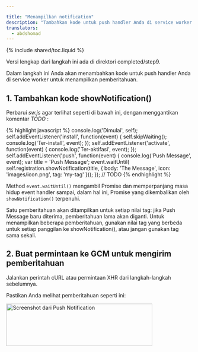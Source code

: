 ```yaml
---

title: "Menampilkan notification"
description: "Tambahkan kode untuk push handler Anda di service worker untuk menampilkan notification."
translators:
  - abdshomad
---
```


{% include shared/toc.liquid %}

Versi lengkap dari langkah ini ada di direktori completed/step9.

Dalam langkah ini Anda akan menambahkan kode untuk push handler Anda di service worker untuk menampilkan
pemberitahuan.

## 1. Tambahkan kode showNotification()

Perbarui _sw.js_ agar terlihat seperti di bawah ini, dengan menggantikan komentar _TODO_ :

{% highlight javascript %}
console.log('Dimulai', self);
self.addEventListener('install', function(event) {
  self.skipWaiting();
  console.log('Ter-install', event);
});
self.addEventListener('activate', function(event) {
  console.log('Ter-aktifasi', event);
});
self.addEventListener('push', function(event) {
  console.log('Push Message', event);
  var title = 'Push Message';
  event.waitUntil(
    self.registration.showNotification(title, {
      body: 'The Message',
      icon: 'images/icon.png',
      tag: 'my-tag'
    }));
});
// TODO
{% endhighlight %}

Method `event.waitUntil()` mengambil Promise dan memperpanjang masa hidup event handler sampai, dalam hal ini, Promise yang dikembalikan oleh `showNotification()` terpenuhi.

Satu pemberitahuan akan ditampilkan untuk setiap nilai tag: jika Push Message baru diterima, pemberitahuan lama akan diganti. Untuk menampilkan beberapa pemberitahuan, gunakan nilai tag yang berbeda untuk setiap panggilan ke showNotification(), atau jangan gunakan tag sama sekali.

## 2. Buat permintaan ke GCM untuk mengirim pemberitahuan

Jalankan perintah cURL atau permintaan XHR dari langkah-langkah sebelumnya.

Pastikan Anda melihat pemberitahuan seperti ini:

<img src="images/image19.png" width="394" height="114" alt="Screenshot dari Push Notification" />
